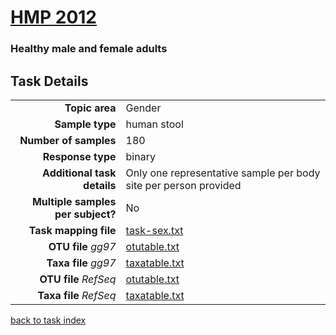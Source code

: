 # [HMP 2012]( ../docs/hmp.html )
### Healthy male and female adults

## Task Details

| | |
| ------------------------: |-----------------------------------------------------------|
| **Topic area**                | Gender                                                |
| **Sample type**               | human stool                                         |
| **Number of samples**         | 180                                         |
| **Response type**             | binary                                           |
| **Additional task details**   | Only one representative sample per body site per person provided                                  |
| **Multiple samples per subject?** | No |
| **Task mapping file**         | [task-sex.txt](../datasets/hmp/task-sex.txt)                                 |
| **OTU file** *gg97*           | [otutable.txt](../datasets/hmp/gg/otutable.txt)                             |
| **Taxa file** *gg97*          | [taxatable.txt](../datasets/hmp/gg/taxatable.txt)                          |
| **OTU file** *RefSeq*         | [otutable.txt](../datasets/hmp/refseq/otutable.txt)                    |
| **Taxa file** *RefSeq*        | [taxatable.txt](../datasets/hmp/refseq/taxatable.txt)                  |


[back to task index](../README.md)